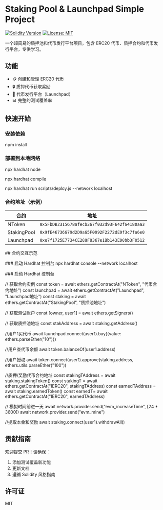 # Staking Pool & Launchpad Simple Project

[![Solidity Version](https://img.shields.io/badge/Solidity-^0.8.20-blue)](https://soliditylang.org)
[![License: MIT](https://img.shields.io/badge/License-MIT-yellow.svg)](https://opensource.org/licenses/MIT)

一个超简易的质押池和代币发行平台项目，包含 ERC20 代币、质押合约和代币发行平台，专供学习。

## 功能

- 🪙 创建和管理 ERC20 代币
- 🔒 质押代币获取奖励
- 🚀 代币发行平台（Launchpad）
- 📊 完整的测试覆盖率

## 快速开始

### 安装依赖

npm install

### 部署到本地网络

npx hardhat node

npx hardhat compile

npx hardhat run scripts/deploy.js --network localhost


### 合约地址（示例）

| 合约 | 地址 |
|------|------|
| NToken | `0x5FbDB2315678afecb367f032d93F642f64180aa3` |
| StakingPool | `0x9fE46736679d2D9a65F0992F2272dE9f3c7fa6e0` |
| Launchpad | `0xe7f1725E7734CE288F8367e1Bb143E90bb3F0512` |

## 合约交互示范

### 启动 Hardhat 控制台
npx hardhat console --network localhost

### 启动 Hardhat 控制台

// 获取合约实例
const token = await ethers.getContractAt("NToken", "代币合约地址")
const launchpad = await ethers.getContractAt("Launchpad", "Launchpad地址")
const staking = await ethers.getContractAt("StakingPool", "质押池地址")

// 获取测试账户
const [owner, user1] = await ethers.getSigners()

// 获取质押池地址
const stakAddress = await staking.getAddress()

//用户1买代币
await launchpad.connect(user1).buy({value: ethers.parseEther("10")})

//用户查代币余额
await token.balanceOf(user1.address)

//用户授权
await token.connect(user1).approve(staking.address, ethers.utils.parseEther("100"))

//质押/奖励代币合约地址
const stakingTAddress = await staking.stakingToken()
const stakingT = await ethers.getContractAt("IERC20", stakingTAddress)
const earnedTAddress = await staking.earnedToken()
const earnedT= await ethers.getContractAt("IERC20", earnedTAddress)

// 模拟时间前进一天
await network.provider.send("evm_increaseTime", [24 * 3600]) 
await network.provider.send("evm_mine")

//提取本金和奖励
await staking.connect(user1).withdrawAll()




## 贡献指南

欢迎提交 PR！请确保：
1. 添加测试覆盖新功能
2. 更新文档
3. 遵循 Solidity 风格指南

## 许可证
MIT

